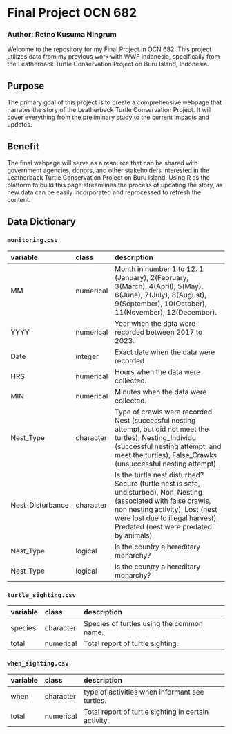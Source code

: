 # Final Project OCN 682
### Author: Retno Kusuma Ningrum

Welcome to the repository for my Final Project in OCN 682. This project utilizes data from my previous work with WWF Indonesia, specifically from the Leatherback Turtle Conservation Project on Buru Island, Indonesia.

## Purpose  
The primary goal of this project is to create a comprehensive webpage that narrates the story of the Leatherback Turtle Conservation Project. It will cover everything from the preliminary study to the current impacts and updates.

## Benefit  
The final webpage will serve as a resource that can be shared with government agencies, donors, and other stakeholders interested in the Leatherback Turtle Conservation Project on Buru Island.
Using R as the platform to build this page streamlines the process of updating the story, as new data can be easily incorporated and reprocessed to refresh the content.

## Data Dictionary

### `monitoring.csv`

|variable                    |class     |description                           |
|:---------------------------|:---------|:-------------------------------------|
|MM                          |numerical |Month in number 1 to 12. 1 (January), 2(February, 3(March), 4(April), 5(May), 6(June), 7(July), 8(August), 9(September), 10(October), 11(November), 12(December). |
|YYYY                        |numerical |Year when the data were recorded between 2017 to 2023. |
|Date                        |integer   |Exact date when the data were recorded|
|HRS                         |numerical |Hours when the data were collected. |
|MIN                         |numerical |Minutes when the data were collected. |
|Nest_Type                   |character |Type of crawls were recorded: Nest (successful nesting attempt, but did not meet the turtles), Nesting_Individu (successful nesting attempt, and meet the turtles), False_Crawks (unsuccessful nesting attempt). |
|Nest_Disturbance            |character |Is the turtle nest disturbed? Secure (turtle nest is safe, undisturbed), Non_Nesting (associated with false crawls, non nesting activity), Lost (nest were lost due to illegal harvest), Predated (nest were predated by animals). |
|Nest_Type                   |logical   |Is the country a hereditary monarchy? |
|Nest_Type                   |logical   |Is the country a hereditary monarchy? |  

### `turtle_sighting.csv`

|variable                    |class     |description                           |
|:---------------------------|:---------|:-------------------------------------|
|species                     |character |Species of turtles using the common name. |
|total                       |numerical |Total report of turtle sighting. |  

### `when_sighting.csv`

|variable                    |class     |description                           |
|:---------------------------|:---------|:-------------------------------------|
|when                        |character |type of activities when informant see turtles. |
|total                       |numerical |Total report of turtle sighting in certain activity. |
